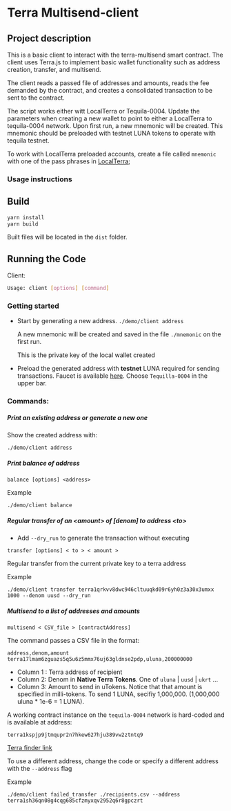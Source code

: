 # Terra Multisend-client

## Project description

This is a basic client to interact with the terra-multisend smart contract.
The client uses Terra.js to implement basic wallet functionality such as address creation, transfer, and multisend.

The client reads a passed file of addresses and amounts, reads the fee demanded by the contract, and creates a consolidated transaction to be sent to the contract.

The script works either witt LocalTerra or Tequila-0004.
Update the parameters when creating a new wallet to point to either a LocalTerra to tequila-0004 network.
Upon first run, a new mnemonic will be created. This mnemonic should be preloaded with testnet LUNA tokens to operate with tequila testnet.

To work with LocalTerra preloaded accounts, create a file called `mnemonic` with one of the pass phrases in [LocalTerra](https://github.com/terra-project/LocalTerra);

### Usage instructions

## Build

```sh
yarn install
yarn build
```

Built files will be located in the `dist` folder.

## Running the Code

Client:

```sh
Usage: client [options] [command]
```

### Getting started

- Start by generating a new address.
  `./demo/client address`

  A new mnemonic will be created and saved in the file `./mnemonic` on the first run.

  This is the private key of the local wallet created

- Preload the generated address with **testnet** LUNA required for sending transactions. Faucet is available [here](https://faucet.terra.money). Choose `Tequilla-0004` in the upper bar.

### Commands:

##### Print an existing address or generate a new one

Show the created address with:

```
./demo/client address
```

##### Print balance of address

```
balance [options] <address>
```

Example

```
./demo/client balance
```

##### Regular transfer of an \<amount\> of [denom] to address \<to\>

- Add `--dry_run` to generate the transaction without executing

```
transfer [options] < to > < amount >
```

Regular transfer from the current private key to a terra address

Example

```
./demo/client transfer terra1qrkvv8dwc946cltuuqkd09r6yh0z3a30x3umxx 1000 --denom uusd --dry_run
```

##### Multisend to a list of addresses and amounts

```
multisend < CSV_file > [contractAddress]
```

The command passes a CSV file in the format:

```
address,denom,amount
terra17lmam6zguazs5q5u6z5mmx76uj63gldnse2pdp,uluna,200000000

```

- Column 1 : Terra address of recipient
- Column 2: Denom in **Native Terra Tokens**. One of `uluna` | `uusd` | `ukrt` ...
- Column 3: Amount to send in uTokens. Notice that that amount is specified in milli-tokens. To send 1 LUNA, secifiy 1,000,000. (1,000,000 uluna \* 1e-6 = 1 LUNA).

A working contract instance on the `tequila-0004` network is hard-coded and is available at address:

```
terra1kspjp9jtmqupr2n7hkew627hju389vw2ztntq9
```

[Terra finder link](https://finder.terra.money/tequila-0004/account/terra1kspjp9jtmqupr2n7hkew627hju389vw2ztntq9)

To use a different address, change the code or specify a different address with the `--address` flag

Example

```
./demo/client failed_transfer ./recipients.csv --address terra1sh36qn08g4cqg685cfzmyxqv2952q6r8gpczrt
```

